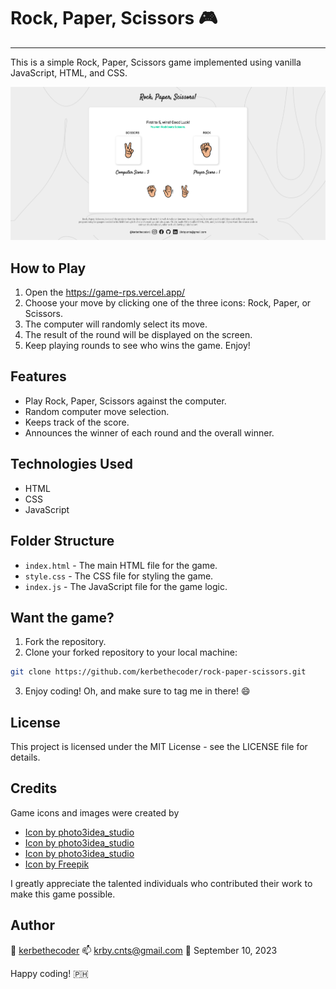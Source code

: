 # Rock, Paper, Scissors :video_game:

---

This is a simple Rock, Paper, Scissors game implemented using vanilla JavaScript, HTML, and CSS.

![Rock, Paper, Scissors game screenshot](./src/assets/rock-paper-scissors.png)

## How to Play

1. Open the https://game-rps.vercel.app/
2. Choose your move by clicking one of the three icons: Rock, Paper, or Scissors.
3. The computer will randomly select its move.
4. The result of the round will be displayed on the screen.
5. Keep playing rounds to see who wins the game. Enjoy!

## Features

- Play Rock, Paper, Scissors against the computer.
- Random computer move selection.
- Keeps track of the score.
- Announces the winner of each round and the overall winner.

## Technologies Used

- HTML
- CSS
- JavaScript

## Folder Structure

- `index.html` - The main HTML file for the game.
- `style.css` - The CSS file for styling the game.
- `index.js` - The JavaScript file for the game logic.

## Want the game?

1. Fork the repository.
2. Clone your forked repository to your local machine:

```bash
git clone https://github.com/kerbethecoder/rock-paper-scissors.git
```

3. Enjoy coding! Oh, and make sure to tag me in there! :smile:

## License

This project is licensed under the MIT License - see the LICENSE file for details.

## Credits

Game icons and images were created by

- <a href="https://www.freepik.com/icon/punch_6142258#fromView=resource_detail&position=9">Icon by photo3idea_studio</a>
- <a href="https://www.freepik.com/icon/victory_6142275#fromView=resource_detail&position=2">Icon by photo3idea_studio</a>
- <a href="https://www.freepik.com/icon/raise-hand_6142099#fromView=resource_detail&position=15">Icon by photo3idea_studio</a>
- <a href="https://www.freepik.com/icons/rock-paper-scissors">Icon by Freepik</a>

I greatly appreciate the talented individuals who contributed their work to make this game possible.

## Author

🚀 [kerbethecoder](https://github.com/kerbethecoder)
📫 krby.cnts@gmail.com
📌 September 10, 2023

Happy coding! :philippines:

